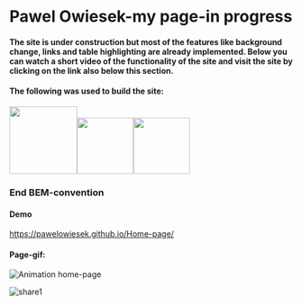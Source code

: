 # Pawel Owiesek-my page-in progress
#### The site is under construction but most of the features like background change, links and table highlighting are already implemented. Below you can watch a short video of the functionality of the site and visit the site by clicking on the link also below this section.
#### The following was used to build the site:
 <img hight=120px width=120px src="https://cdn.jsdelivr.net/gh/devicons/devicon/icons/html5/html5-original-wordmark.svg" /><img hight=70px width=100px src="https://cdn.jsdelivr.net/gh/devicons/devicon/icons/css3/css3-original.svg" /><img hight=70px width=100px src="https://cdn.jsdelivr.net/gh/devicons/devicon/icons/javascript/javascript-original.svg" />
### End BEM-convention
#### Demo
https://pawelowiesek.github.io/Home-page/
#### Page-gif:

![Animation home-page](https://user-images.githubusercontent.com/121549413/229472970-2f4e5ad8-9f79-4e99-8955-a720e7e502eb.gif)

![share1](https://user-images.githubusercontent.com/121549413/211062103-702289c8-772d-41b7-a280-f15d06e53c48.png)
